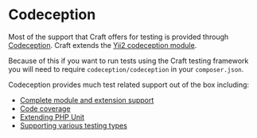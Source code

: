 # Codeception

Most of the support that Craft offers for testing is provided through [Codeception](https://codeception.com/). Craft extends the [Yii2 codeception module](https://codeception.com/docs/modules/Yii2).

Because of this if you want to run tests using the Craft testing framework you will need to require `codeception/codeception` in your `composer.json`.

Codeception provides much test related support out of the box including:

- [Complete module and extension support](https://codeception.com/docs/06-ModulesAndHelpers)
- [Code coverage](https://codeception.com/docs/11-Codecoverage)
- [Extending PHP Unit](https://codeception.com/docs/05-UnitTests)
- [Supporting various testing types](https://codeception.com/docs/01-Introduction)
